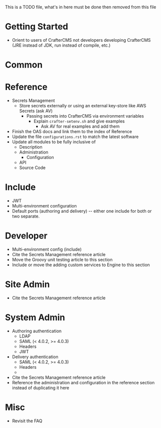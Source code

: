 This is a TODO file, what's in here must be done then removed from this file

Getting Started
===============
- Orient to users of CrafterCMS not developers developing CrafterCMS (JRE instead of JDK, run instead of compile, etc.)

Common
======

Reference
=========
- Secrets Management
  - Store secrets externally or using an external key-store like AWS Secrets (ask AV)
    - Passing secrets into CrafterCMS via environment variables
      - Explain `crafter-setenv.sh` and give examples
        - Ask AV for real examples and add them
- Finish the OAS docs and link them to the index of Reference
- Update the file `configurations.rst` to match the latest software
- Update all modules to be fully inclusive of
  - Description
  - Administration
    - Configuration
  - API
  - Source Code

Include
=======
- JWT
- Multi-environment configuration
- Default ports (authoring and delivery) -- either one include for both or two separate.

Developer
=========
- Multi-environment config (include)
- Cite the Secrets Management reference article
- Move the Groovy unit testing article to this section
- Include or move the adding custom services to Engine to this section

Site Admin
==========
- Cite the Secrets Management reference article

System Admin
============
- Authoring authentication
    - LDAP
    - SAML (< 4.0.2, >= 4.0.3)
    - Headers
    - JWT
- Delivery authentication
    - SAML (< 4.0.2, >= 4.0.3)
    - Headers
    - 
- Cite the Secrets Management reference article
- Reference the administration and configuration in the reference section instead of duplicating it here

Misc
====
- Revisit the FAQ